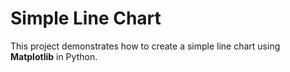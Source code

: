 # Simple Line Chart

This project demonstrates how to create a simple line chart using **Matplotlib** in Python.
